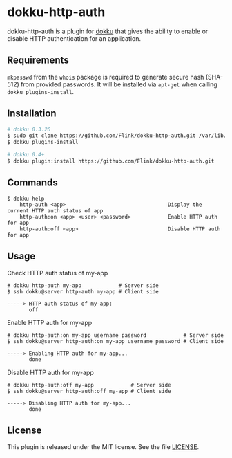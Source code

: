 # dokku-http-auth

dokku-http-auth is a plugin for [dokku][dokku] that gives the ability to enable or disable HTTP authentication for an application.

## Requirements

`mkpasswd` from the `whois` package is required to generate secure hash (SHA-512) from provided passwords. It will be installed via `apt-get` when calling `dokku plugins-install`.

## Installation

```sh
# dokku 0.3.26
$ sudo git clone https://github.com/Flink/dokku-http-auth.git /var/lib/dokku/plugins/http-auth
$ dokku plugins-install

# dokku 0.4+
$ dokku plugin:install https://github.com/Flink/dokku-http-auth.git
```

## Commands

```
$ dokku help
    http-auth <app>                                 Display the current HTTP auth status of app
    http-auth:on <app> <user> <password>            Enable HTTP auth for app
    http-auth:off <app>                             Disable HTTP auth for app
```

## Usage

Check HTTP auth status of my-app
```
# dokku http-auth my-app            # Server side
$ ssh dokku@server http-auth my-app # Client side

-----> HTTP auth status of my-app:
       off
```

Enable HTTP auth for my-app
```
# dokku http-auth:on my-app username password            # Server side
$ ssh dokku@server http-auth:on my-app username password # Client side

-----> Enabling HTTP auth for my-app...
       done
```

Disable HTTP auth for my-app
```
# dokku http-auth:off my-app            # Server side
$ ssh dokku@server http-auth:off my-app # Client side

-----> Disabling HTTP auth for my-app...
       done
```

## License

This plugin is released under the MIT license. See the file [LICENSE](LICENSE).

[dokku]: https://github.com/progrium/dokku
